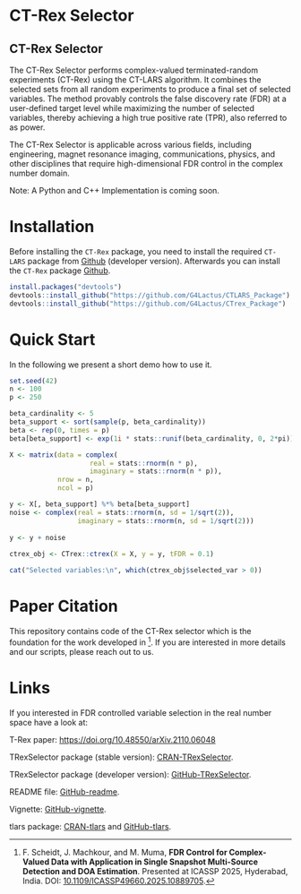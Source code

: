 CT-Rex Selector
================

## CT-Rex Selector

The CT-Rex Selector performs complex-valued terminated-random
experiments (CT-Rex) using the CT-LARS algorithm. It combines the
selected sets from all random experiments to produce a final set of
selected variables. The method provably controls the false discovery
rate (FDR) at a user-defined target level while maximizing the number of
selected variables, thereby achieving a high true positive rate (TPR),
also referred to as power.

The CT-Rex Selector is applicable across various fields, including
engineering, magnet resonance imaging, communications, physics, and
other disciplines that require high-dimensional FDR control in the
complex number domain.

Note: A Python and C++ Implementation is coming soon.

# Installation

Before installing the `CT-Rex` package, you need to install the required
`CT-LARS` package from
[Github](https://github.com/G4Lactus/CTLARS_Package) (developer
version). Afterwards you can install the `CT-Rex` package
[Github](https://github.com/G4Lactus/CTrex_Package).

``` r
install.packages("devtools")
devtools::install_github("https://github.com/G4Lactus/CTLARS_Package")
devtools::install_github("https://github.com/G4Lactus/CTrex_Package")
```

# Quick Start

In the following we present a short demo how to use it.

``` r
set.seed(42)
n <- 100
p <- 250

beta_cardinality <- 5
beta_support <- sort(sample(p, beta_cardinality))
beta <- rep(0, times = p)
beta[beta_support] <- exp(1i * stats::runif(beta_cardinality, 0, 2*pi))

X <- matrix(data = complex(
                    real = stats::rnorm(n * p),
                    imaginary = stats::rnorm(n * p)),
            nrow = n,
            ncol = p)

y <- X[, beta_support] %*% beta[beta_support]
noise <- complex(real = stats::rnorm(n, sd = 1/sqrt(2)),
                 imaginary = stats::rnorm(n, sd = 1/sqrt(2)))
                 
y <- y + noise
                 
ctrex_obj <- CTrex::ctrex(X = X, y = y, tFDR = 0.1)

cat("Selected variables:\n", which(ctrex_obj$selected_var > 0))
```

# Paper Citation

This repository contains code of the CT-Rex selector which is the
foundation for the work developed in [^1]. If you are interested in more
details and our scripts, please reach out to us.

# Links

If you interested in FDR controlled variable selection in the real
number space have a look at:

T-Rex paper: <https://doi.org/10.48550/arXiv.2110.06048>

TRexSelector package (stable version):
[CRAN-TRexSelector](https://CRAN.R-project.org/package=TRexSelector).

TRexSelector package (developer version):
[GitHub-TRexSelector](https://github.com/jasinmachkour/TRexSelector).

README file:
[GitHub-readme](https://htmlpreview.github.io/?https://github.com/jasinmachkour/TRexSelector/blob/main/README.html).

Vignette:
[GitHub-vignette](https://htmlpreview.github.io/?https://github.com/jasinmachkour/TRexSelector/blob/main/vignettes/TRexSelector_usage_and_simulations.html).

tlars package: [CRAN-tlars](https://CRAN.R-project.org/package=tlars)
and [GitHub-tlars](https://github.com/jasinmachkour/tlars).

[^1]: F. Scheidt, J. Machkour, and M. Muma, **FDR Control for
    Complex-Valued Data with Application in Single Snapshot Multi-Source
    Detection and DOA Estimation**. Presented at ICASSP 2025, Hyderabad,
    India. DOI:
    [10.1109/ICASSP49660.2025.10889705](https://doi.org/10.1109/ICASSP49660.2025.10889705).
